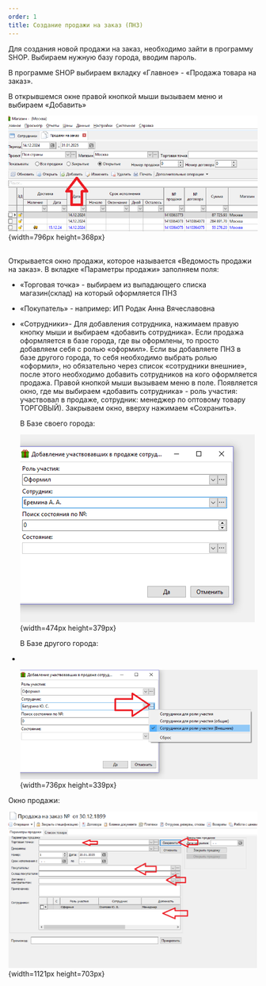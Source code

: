 ```yaml
---
order: 1
title: Создание продажи на заказ (ПНЗ)
---
```


Для создания новой продажи на заказ, необходимо зайти в программу SHOP. Выбираем нужную базу города, вводим пароль.

В программе SHOP выбираем вкладку «Главное» - «Продажа товара на заказ».

В открывшемся окне правой кнопкой мыши вызываем меню и выбираем «Добавить»

![](./sozdanie-pnz.png){width=796px height=368px}

\
Открывается окно продажи, которое называется «Ведомость продажи на заказ». В вкладке «Параметры продажи» заполняем поля:

-  «Торговая точка» - выбираем из выпадающего списка магазин(склад) на который оформляется ПНЗ

-  «Покупатель» - например: ИП Родак Анна Вячеславовна

-  «Сотрудники»- Для добавления сотрудника, нажимаем правую кнопку мыши и выбираем «добавить сотрудника». Если продажа оформляется в базе города, где вы оформлены, то просто добавляем себя с ролью «оформил». Если вы добавляете ПНЗ в базе другого города, то себя необходимо выбрать ролью «оформил», но обязательно через список «сотрудники внешние», после этого необходимо добавить сотрудников на кого оформляется продажа. Правой кнопкой мыши вызываем меню в поле. Появляется окно, где мы выбираем «добавить сотрудника» - роль участия: участвовал в продаже, сотрудник: менеджер по оптовому товару ТОРГОВЫЙ). Закрываем окно, вверху нажимаем «Сохранить».

   В Базе своего города:

   ![](./sozdanie-pnz-2.png){width=474px height=379px}

   В Базе другого города:

-   

   ![](./sozdanie-pnz-3.png){width=736px height=339px}

Окно продажи:

![](./sozdanie-pnz-4.png){width=1121px height=703px}